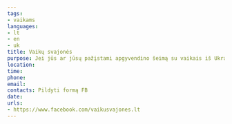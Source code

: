 ```yaml
---
tags:
- vaikams
languages:
- lt
- en
- uk
title: Vaikų svajonės
purpose: Jei jūs ar jūsų pažįstami apgyvendino šeimą su vaikais iš Ukrainos, užpildykite šią anketą. Vaikų svajonės padės pasiruošti vaikams mokyklai, apmokės būrelių ir užsiėmimų lankymą. Pasidalinkite visi: https://docs.google.com/forms/d/1uCck5ss62ZWvyAGrybAiYVK5DXI1KnJ60jcwKN_rjAQ/viewform?fbclid=IwAR3Jj7iXifm1iAVm3NhSoXypsq-z6mv4wMF8ofZZVwMDGPCjs5CDlc1cHik&edit_requested=true
location: 
time: 
phone: 
email: 
contacts: Pildyti formą FB
date: 
urls:
- https://www.facebook.com/vaikusvajones.lt
---
```

